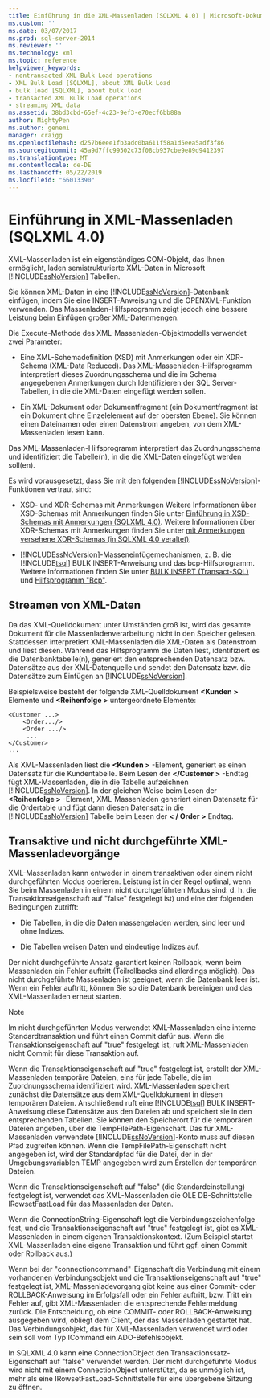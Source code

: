 ```yaml
---
title: Einführung in die XML-Massenladen (SQLXML 4.0) | Microsoft-Dokumentation
ms.custom: ''
ms.date: 03/07/2017
ms.prod: sql-server-2014
ms.reviewer: ''
ms.technology: xml
ms.topic: reference
helpviewer_keywords:
- nontransacted XML Bulk Load operations
- XML Bulk Load [SQLXML], about XML Bulk Load
- bulk load [SQLXML], about bulk load
- transacted XML Bulk Load operations
- streaming XML data
ms.assetid: 38bd3cbd-65ef-4c23-9ef3-e70ecf6bb88a
author: MightyPen
ms.author: genemi
manager: craigg
ms.openlocfilehash: d257b6eee1fb3adc0ba611f58a1d5eea5adf3f86
ms.sourcegitcommit: 45a9d7ffc99502c73f08cb937cbe9e89d9412397
ms.translationtype: MT
ms.contentlocale: de-DE
ms.lasthandoff: 05/22/2019
ms.locfileid: "66013390"
---
```

# <a name="introduction-to-xml-bulk-load-sqlxml-40"></a>Einführung in XML-Massenladen (SQLXML 4.0)
  XML-Massenladen ist ein eigenständiges COM-Objekt, das Ihnen ermöglicht, laden semistrukturierte XML-Daten in Microsoft [!INCLUDE[ssNoVersion](../../../includes/ssnoversion-md.md)] Tabellen.  
  
 Sie können XML-Daten in eine [!INCLUDE[ssNoVersion](../../../includes/ssnoversion-md.md)]-Datenbank einfügen, indem Sie eine INSERT-Anweisung und die OPENXML-Funktion verwenden. Das Massenladen-Hilfsprogramm zeigt jedoch eine bessere Leistung beim Einfügen großer XML-Datenmengen.  
  
 Die Execute-Methode des XML-Massenladen-Objektmodells verwendet zwei Parameter:  
  
-   Eine XML-Schemadefinition (XSD) mit Anmerkungen oder ein XDR-Schema (XML-Data Reduced). Das XML-Massenladen-Hilfsprogramm interpretiert dieses Zuordnungsschema und die im Schema angegebenen Anmerkungen durch Identifizieren der SQL Server-Tabellen, in die die XML-Daten eingefügt werden sollen.  
  
-   Ein XML-Dokument oder Dokumentfragment (ein Dokumentfragment ist ein Dokument ohne Einzelelement auf der obersten Ebene). Sie können einen Dateinamen oder einen Datenstrom angeben, von dem XML-Massenladen lesen kann.  
  
 Das XML-Massenladen-Hilfsprogramm interpretiert das Zuordnungsschema und identifiziert die Tabelle(n), in die die XML-Daten eingefügt werden soll(en).  
  
 Es wird vorausgesetzt, dass Sie mit den folgenden [!INCLUDE[ssNoVersion](../../../includes/ssnoversion-md.md)]-Funktionen vertraut sind:  
  
-   XSD- und XDR-Schemas mit Anmerkungen Weitere Informationen über XSD-Schemas mit Anmerkungen finden Sie unter [Einführung in XSD-Schemas mit Anmerkungen &#40;SQLXML 4.0&#41;](../../sqlxml/annotated-xsd-schemas/introduction-to-annotated-xsd-schemas-sqlxml-4-0.md). Weitere Informationen über XDR-Schemas mit Anmerkungen finden Sie unter [mit Anmerkungen versehene XDR-Schemas &#40;in SQLXML 4.0 veraltet&#41;](../../sqlxml/annotated-xsd-schemas/annotated-xdr-schemas-deprecated-in-sqlxml-4-0.md).  
  
-   [!INCLUDE[ssNoVersion](../../../includes/ssnoversion-md.md)]-Masseneinfügemechanismen, z. B. die [!INCLUDE[tsql](../../../includes/tsql-md.md)] BULK INSERT-Anweisung und das bcp-Hilfsprogramm. Weitere Informationen finden Sie unter [BULK INSERT &#40;Transact-SQL&#41; ](/sql/t-sql/statements/bulk-insert-transact-sql) und [Hilfsprogramm "Bcp"](../../../tools/bcp-utility.md).  
  
## <a name="streaming-of-xml-data"></a>Streamen von XML-Daten  
 Da das XML-Quelldokument unter Umständen groß ist, wird das gesamte Dokument für die Massenladenverarbeitung nicht in den Speicher gelesen. Stattdessen interpretiert XML-Massenladen die XML-Daten als Datenstrom und liest diesen. Während das Hilfsprogramm die Daten liest, identifiziert es die Datenbanktabelle(n), generiert den entsprechenden Datensatz bzw. Datensätze aus der XML-Datenquelle und sendet den Datensatz bzw. die Datensätze zum Einfügen an [!INCLUDE[ssNoVersion](../../../includes/ssnoversion-md.md)].  
  
 Beispielsweise besteht der folgende XML-Quelldokument  **\<Kunden >** Elemente und  **\<Reihenfolge >** untergeordnete Elemente:  
  
```  
<Customer ...>  
    <Order.../>  
    <Order .../>  
     ...  
</Customer>  
...  
```  
  
 Als XML-Massenladen liest die  **\<Kunden >** -Element, generiert es einen Datensatz für die Kundentabelle. Beim Lesen der  **\</Customer >** -Endtag fügt XML-Massenladen, die in die Tabelle aufzeichnen [!INCLUDE[ssNoVersion](../../../includes/ssnoversion-md.md)]. In der gleichen Weise beim Lesen der  **\<Reihenfolge >** -Element, XML-Massenladen generiert einen Datensatz für die Ordertable und fügt dann diesen Datensatz in die [!INCLUDE[ssNoVersion](../../../includes/ssnoversion-md.md)] Tabelle beim Lesen der  **\< / Order >** Endtag.  
  
## <a name="transacted-and-nontransacted-xml-bulk-load-operations"></a>Transaktive und nicht durchgeführte XML-Massenladevorgänge  
 XML-Massenladen kann entweder in einem transaktiven oder einem nicht durchgeführten Modus operieren. Leistung ist in der Regel optimal, wenn Sie beim Massenladen in einem nicht durchgeführten Modus sind: d. h. die Transaktionseigenschaft auf "false" festgelegt ist) und eine der folgenden Bedingungen zutrifft:  
  
-   Die Tabellen, in die die Daten massengeladen werden, sind leer und ohne Indizes.  
  
-   Die Tabellen weisen Daten und eindeutige Indizes auf.  
  
 Der nicht durchgeführte Ansatz garantiert keinen Rollback, wenn beim Massenladen ein Fehler auftritt (Teilrollbacks sind allerdings möglich). Das nicht durchgeführte Massenladen ist geeignet, wenn die Datenbank leer ist. Wenn ein Fehler auftritt, können Sie so die Datenbank bereinigen und das XML-Massenladen erneut starten.  
  
> [!NOTE]  
>  Im nicht durchgeführten Modus verwendet XML-Massenladen eine interne Standardtransaktion und führt einen Commit dafür aus. Wenn die Transaktionseigenschaft auf "true" festgelegt ist, ruft XML-Massenladen nicht Commit für diese Transaktion auf.  
  
 Wenn die Transaktionseigenschaft auf "true" festgelegt ist, erstellt der XML-Massenladen temporäre Dateien, eins für jede Tabelle, die im Zuordnungsschema identifiziert wird. XML-Massenladen speichert zunächst die Datensätze aus dem XML-Quelldokument in diesen temporären Dateien. Anschließend ruft eine [!INCLUDE[tsql](../../../includes/tsql-md.md)] BULK INSERT-Anweisung diese Datensätze aus den Dateien ab und speichert sie in den entsprechenden Tabellen. Sie können den Speicherort für die temporären Dateien angeben, über die TempFilePath-Eigenschaft. Das für XML-Massenladen verwendete [!INCLUDE[ssNoVersion](../../../includes/ssnoversion-md.md)]-Konto muss auf diesen Pfad zugreifen können. Wenn die TempFilePath-Eigenschaft nicht angegeben ist, wird der Standardpfad für die Datei, der in der Umgebungsvariablen TEMP angegeben wird zum Erstellen der temporären Dateien.  
  
 Wenn die Transaktionseigenschaft auf "false" (die Standardeinstellung) festgelegt ist, verwendet das XML-Massenladen die OLE DB-Schnittstelle IRowsetFastLoad für das Massenladen der Daten.  
  
 Wenn die ConnectionString-Eigenschaft legt die Verbindungszeichenfolge fest, und die Transaktionseigenschaft auf "true" festgelegt ist, gibt es XML-Massenladen in einem eigenen Transaktionskontext. (Zum Beispiel startet XML-Massenladen eine eigene Transaktion und führt ggf. einen Commit oder Rollback aus.)  
  
 Wenn bei der "connectioncommand"-Eigenschaft die Verbindung mit einem vorhandenen Verbindungsobjekt und die Transaktionseigenschaft auf "true" festgelegt ist, XML-Massenladevorgang gibt keine aus einer Commit- oder ROLLBACK-Anweisung im Erfolgsfall oder ein Fehler auftritt, bzw. Tritt ein Fehler auf, gibt XML-Massenladen die entsprechende Fehlermeldung zurück. Die Entscheidung, ob eine COMMIT- oder ROLLBACK-Anweisung ausgegeben wird, obliegt dem Client, der das Massenladen gestartet hat. Das Verbindungsobjekt, das für XML-Massenladen verwendet wird oder sein soll vom Typ ICommand ein ADO-Befehlsobjekt.  
  
 In SQLXML 4.0 kann eine ConnectionObject den Transaktionssatz-Eigenschaft auf "false" verwendet werden. Der nicht durchgeführte Modus wird nicht mit einem ConnectionObject unterstützt, da es unmöglich ist, mehr als eine IRowsetFastLoad-Schnittstelle für eine übergebene Sitzung zu öffnen.  
  
  
